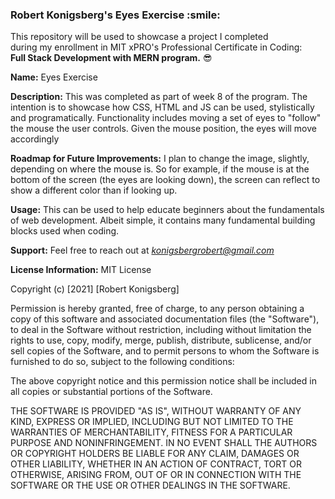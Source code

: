 <h3> Robert Konigsberg's Eyes Exercise :smile:</h3>

This repository will be used to showcase a project I completed  
during my enrollment in MIT xPRO's Professional Certificate in Coding:  
**Full Stack Development with MERN program.** :sunglasses:

**Name:** Eyes Exercise

**Description:** This was completed as part of week 8 of the program. The intention is to showcase how CSS, HTML and JS can be used, stylistically and programatically. Functionality includes moving a set of eyes to "follow" the mouse the user controls. Given the mouse position, the eyes will move accordingly

**Roadmap for Future Improvements:** I plan to change the image, slightly, depending on where the mouse is. So for example, if the mouse is at the bottom of the screen (the eyes are looking down), the screen can reflect to show a different color than if looking up. 


**Usage:** This can be used to help educate beginners about the fundamentals of web development. Albeit simple, it contains many fundamental building blocks used when coding. 

**Support:** Feel free to reach out at *konigsbergrobert@gmail.com*   


**License Information:** MIT License <br>

Copyright (c) [2021] [Robert Konigsberg]

Permission is hereby granted, free of charge, to any person obtaining a copy
of this software and associated documentation files (the "Software"), to deal
in the Software without restriction, including without limitation the rights
to use, copy, modify, merge, publish, distribute, sublicense, and/or sell
copies of the Software, and to permit persons to whom the Software is
furnished to do so, subject to the following conditions:

The above copyright notice and this permission notice shall be included in all
copies or substantial portions of the Software.

THE SOFTWARE IS PROVIDED "AS IS", WITHOUT WARRANTY OF ANY KIND, EXPRESS OR
IMPLIED, INCLUDING BUT NOT LIMITED TO THE WARRANTIES OF MERCHANTABILITY,
FITNESS FOR A PARTICULAR PURPOSE AND NONINFRINGEMENT. IN NO EVENT SHALL THE
AUTHORS OR COPYRIGHT HOLDERS BE LIABLE FOR ANY CLAIM, DAMAGES OR OTHER
LIABILITY, WHETHER IN AN ACTION OF CONTRACT, TORT OR OTHERWISE, ARISING FROM,
OUT OF OR IN CONNECTION WITH THE SOFTWARE OR THE USE OR OTHER DEALINGS IN THE
SOFTWARE.

